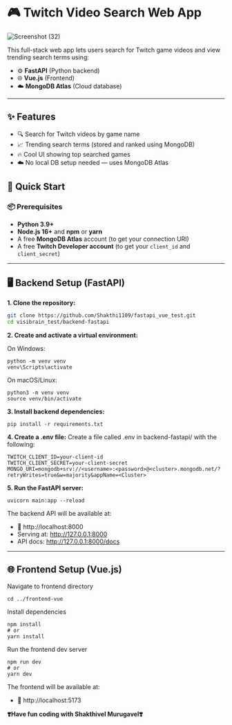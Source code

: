 # 🎮 Twitch Video Search Web App

![Screenshot (32)](https://github.com/user-attachments/assets/64e197d1-01bb-4020-81ac-f53d67c4ec38)


This full-stack web app lets users search for Twitch game videos and view trending search terms using:

- ⚙️ **FastAPI** (Python backend)
- 🌐 **Vue.js** (Frontend)
- ☁️ **MongoDB Atlas** (Cloud database)

---

## ✨ Features

- 🔍 Search for Twitch videos by game name
- 📈 Trending search terms (stored and ranked using MongoDB)
- 🔥 Cool UI showing top searched games
- ☁️ No local DB setup needed — uses MongoDB Atlas

## 🚀 Quick Start

### 📦 Prerequisites

- **Python 3.9+**
- **Node.js 16+** and **npm** or **yarn**
- A free **MongoDB Atlas** account (to get your connection URI)
- A free **Twitch Developer account** (to get your `client_id` and `client_secret`)

---

## 🖥️ Backend Setup (FastAPI)

**1. Clone the repository:**

   ```bash
   git clone https://github.com/Shakthi1109/fastapi_vue_test.git
   cd visibrain_test/backend-fastapi
   ```


**2. Create and activate a virtual environment:**

On Windows:
```
python -m venv venv
venv\Scripts\activate
```

On macOS/Linux:
```
python3 -m venv venv
source venv/bin/activate
```

**3. Install backend dependencies:**

``` pip install -r requirements.txt ```


**4. Create a .env file:**
Create a file called .env in backend-fastapi/ with the following:
```
TWITCH_CLIENT_ID=your-client-id
TWITCH_CLIENT_SECRET=your-client-secret
MONGO_URI=mongodb+srv://<username>:<password>@<cluster>.mongodb.net/?retryWrites=true&w=majority&appName=<Cluster>
```


**5. Run the FastAPI server:**
```
uvicorn main:app --reload
```

The backend API will be available at:

- 📍 http://localhost:8000
- Serving at: http://127.0.0.1:8000
- API docs: http://127.0.0.1:8000/docs 


---

## 🌐 Frontend Setup (Vue.js)
Navigate to frontend directory


```cd ../frontend-vue```


Install dependencies

```
npm install
# or
yarn install
```

Run the frontend dev server

```
npm run dev
# or
yarn dev
```

The frontend will be available at:

- 📍 http://localhost:5173


**❣️Have fun coding with Shakthivel Murugavel❣️**
